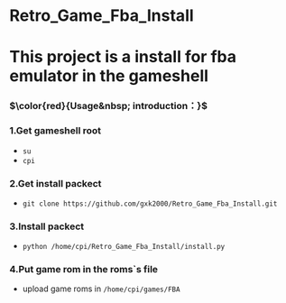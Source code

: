 # Retro_Game_Fba_Install
#
# This project is a install for fba emulator in the gameshell


### $\color{red}{Usage&nbsp; introduction：}$

### 1.Get gameshell root
- `su`
- `cpi`


### 2.Get install packect
- `git clone https://github.com/gxk2000/Retro_Game_Fba_Install.git`


### 3.Install packect
- `python /home/cpi/Retro_Game_Fba_Install/install.py`


### 4.Put game rom in the roms`s file
- upload game roms in `/home/cpi/games/FBA`
